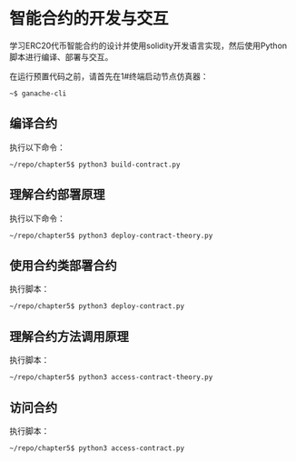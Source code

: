 # 智能合约的开发与交互

学习ERC20代币智能合约的设计并使用solidity开发语言实现，然后使用Python
脚本进行编译、部署与交互。

在运行预置代码之前，请首先在1#终端启动节点仿真器：

```
~$ ganache-cli
```

## 编译合约

执行以下命令：

```
~/repo/chapter5$ python3 build-contract.py
```

## 理解合约部署原理

执行以下命令：

```
~/repo/chapter5$ python3 deploy-contract-theory.py
```

## 使用合约类部署合约

执行脚本：

```
~/repo/chapter5$ python3 deploy-contract.py
```

## 理解合约方法调用原理

执行脚本：

```
~/repo/chapter5$ python3 access-contract-theory.py
```

## 访问合约

执行脚本：

```
~/repo/chapter5$ python3 access-contract.py
```
